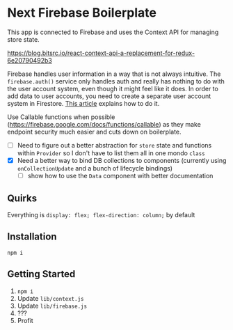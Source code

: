 # Next Firebase Boilerplate

This app is connected to Firebase and uses the Context API for managing store state.

https://blog.bitsrc.io/react-context-api-a-replacement-for-redux-6e20790492b3

Firebase handles user information in a way that is not always intuitive. The `firebase.auth()` service only handles auth and really has nothing to do with the user account system, even though it might feel like it does. In order to add data to user accounts, you need to create a separate user account system in Firestore. [This article](https://bigcodenerd.org/create-user-profile-firestore-authentication/) explains how to do it.

Use Callable functions when possible (https://firebase.google.com/docs/functions/callable) as they make endpoint security much easier and cuts down on boilerplate.

- [ ] Need to figure out a better abstraction for `store` state and functions within `Provider` so I don't have to list them all in one mondo `class`
- [x] Need a better way to bind DB collections to components (currently using `onCollectionUpdate` and a bunch of lifecycle bindings)
  - [ ] show how to use the `Data` component with better documentation

## Quirks

Everything is `display: flex; flex-direction: column;` by default

## Installation

`npm i`

## Getting Started

1. `npm i`
2. Update `lib/context.js`
3. Update `lib/firebase.js`
4. ???
5. Profit